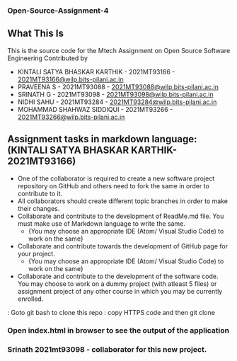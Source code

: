 ### Open-Source-Assignment-4
## What This Is
This is the source code for the Mtech Assignment on Open Source Software Engineering Contributed by
- KINTALI SATYA BHASKAR KARTHIK - 2021MT93166 - 2021MT93166@wilp.bits-pilani.ac.in
- PRAVEENA S - 2021MT93088 - 2021MT93088@wilp.bits-pilani.ac.in
- SRINATH G - 2021MT93098 - 2021MT93098@wilp.bits-pilani.ac.in
- NIDHI SAHU - 2021MT93284 - 2021MT93284@wilp.bits-pilani.ac.in
- MOHAMMAD SHAHWAZ SIDDIQUI - 2021MT93266 - 2021MT93266@wilp.bits-pilani.ac.in

## Assignment tasks in markdown language: (KINTALI SATYA BHASKAR KARTHIK-2021MT93166)

+ One of the collaborator is required to create a new software project repository on GitHub and others need to fork the same in order to contribute to it.
+ All collaborators should create different topic branches in order to make their changes.
+ Collaborate and contribute to the development of ReadMe.md file. You must make use of Markdown language to write the same.
  - {You may choose an appropriate IDE (Atom/ Visual Studio Code) to work on the same}
+ Collaborate and contribute towards the development of GitHub page for your project.
  - {You may choose an appropriate IDE (Atom/ Visual Studio Code) to work on the same}
+ Collaborate and contribute to the development of the software code. You may choose to work on a dummy project (with atleast 5 files) or assignment project of any other course in which you may be currently enrolled.

: Goto git bash to clone this repo
: copy HTTPS code and then git clone <https code>

### Open index.html in browser to see the output of the application

### Srinath 2021mt93098 - collaborator for this new project. 